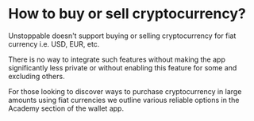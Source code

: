 # How to buy or sell cryptocurrency?

Unstoppable doesn't support buying or selling cryptocurrency for fiat currency i.e. USD, EUR, etc.

There is no way to integrate such features without making the app significantly less private or without enabling this feature for some and excluding others.

For those looking to discover ways to purchase cryptocurrency in large amounts using fiat currencies we outline various reliable options in the Academy section of the wallet app.
